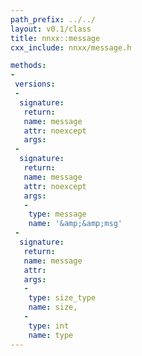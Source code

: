 ```yaml
---
path_prefix: ../../
layout: v0.1/class
title: nnxx::message
cxx_include: nnxx/message.h

methods:
-
 versions:
 -
  signature:
   return:
   name: message
   attr: noexcept
   args:
 -
  signature:
   return:
   name: message
   attr: noexcept
   args:
   -
    type: message
    name: '&amp;&amp;msg'
 -
  signature:
   return:
   name: message
   attr:
   args:
   -
    type: size_type
    name: size,
   -
    type: int
    name: type
---
```


